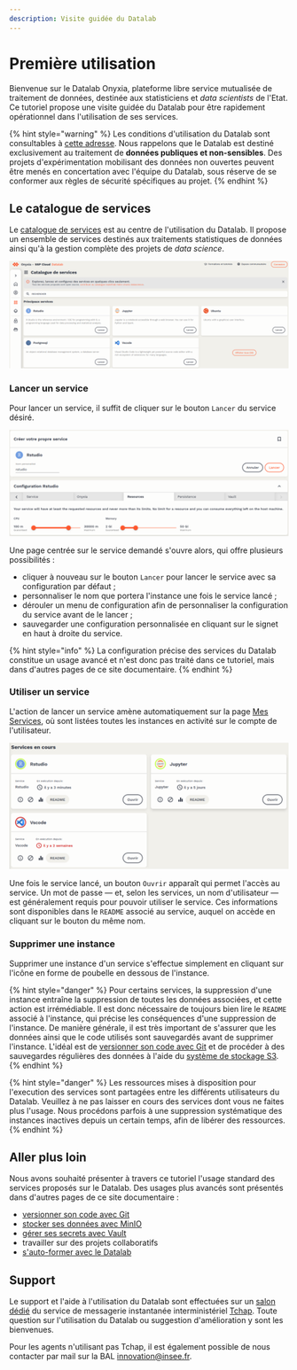 ```yaml
---
description: Visite guidée du Datalab
---
```


# Première utilisation

Bienvenue sur le Datalab Onyxia, plateforme libre service mutualisée de traitement de données, destinée aux statisticiens et _data scientists_ de l'Etat. Ce tutoriel propose une visite guidée du Datalab pour être rapidement opérationnel dans l'utilisation de ses services.

{% hint style="warning" %}
Les conditions d'utilisation du Datalab sont consultables à [cette adresse](https://sspcloud.fr/tos\_fr.md). Nous rappelons que le Datalab est destiné exclusivement au traitement de **données publiques et non-sensibles**. Des projets d'expérimentation mobilisant des données non ouvertes peuvent être menés en concertation avec l'équipe du Datalab, sous réserve de se conformer aux règles de sécurité spécifiques au projet.
{% endhint %}

## Le catalogue de services

Le [catalogue de services](https://datalab.sspcloud.fr/catalog/inseefrlab-helm-charts-datascience) est au centre de l'utilisation du Datalab. Il propose un ensemble de services destinés aux traitements statistiques de données ainsi qu'à la gestion complète des projets de _data science_.

![](<../.gitbook/assets/Screenshot from 2021-11-14 15-03-50.png>)

### Lancer un service

Pour lancer un service, il suffit de cliquer sur le bouton `Lancer` du service désiré.&#x20;

![Illustration des options de configuration d'un service avec RStudio](<../.gitbook/assets/Screenshot from 2021-11-14 15-09-30.png>)

Une page centrée sur le service demandé s'ouvre alors, qui offre plusieurs possibilités :&#x20;

* cliquer à nouveau sur le bouton `Lancer` pour lancer le service avec sa configuration par défaut ;
* personnaliser le nom que portera l'instance une fois le service lancé ;
* dérouler un menu de configuration afin de personnaliser la configuration du service avant de le lancer ;&#x20;
* sauvegarder une configuration personnalisée en cliquant sur le signet en haut à droite du service.

{% hint style="info" %}
La configuration précise des services du Datalab constitue un usage avancé et n'est donc pas traité dans ce tutoriel, mais dans d'autres pages de ce site documentaire.
{% endhint %}

### Utiliser un service

L'action de lancer un service amène automatiquement sur la page [Mes Services](https://datalab.sspcloud.fr/my-services), où sont listées toutes les instances en activité sur le compte de l'utilisateur.

![Instances en activité de services du Datalab](<../.gitbook/assets/Screenshot from 2021-11-14 15-26-15.png>)

Une fois le service lancé, un bouton `Ouvrir` apparaît qui permet l'accès au service. Un mot de passe — et, selon les services, un nom d'utilisateur — est généralement requis pour pouvoir utiliser le service. Ces informations sont disponibles dans le `README` associé au service, auquel on accède en cliquant sur le bouton du même nom.&#x20;

### Supprimer une instance

Supprimer une instance d'un service s'effectue simplement en cliquant sur l'icône en forme de poubelle en dessous de l'instance.

{% hint style="danger" %}
Pour certains services, la suppression d'une instance entraîne la suppression de toutes les données associées, et cette action est irrémédiable. Il est donc nécessaire de toujours bien lire le `README` associé à l'instance, qui précise les conséquences d'une suppression de l'instance. De manière générale, il est très important de s'assurer que les données ainsi que le code utilisés sont sauvegardés avant de supprimer l'instance. L'idéal est de [versionner son code avec Git](controle-de-version.md) et de procéder à des sauvegardes régulières des données à l'aide du [système de stockage S3](stockage-de-donnees.md).
{% endhint %}

{% hint style="danger" %}
Les ressources mises à disposition pour l'execution des services sont partagées entre les différents utilisateurs du Datalab. Veuillez à ne pas laisser en cours des services dont vous ne faites plus l'usage. Nous procédons parfois à une suppression systématique des instances inactives depuis un certain temps, afin de libérer des ressources.
{% endhint %}

## Aller plus loin

Nous avons souhaité présenter à travers ce tutoriel l'usage standard des services proposés sur le Datalab. Des usages plus avancés sont présentés dans d'autres pages de ce site documentaire :&#x20;

* [versionner son code avec Git](controle-de-version.md)
* [stocker ses données avec MinIO](stockage-de-donnees.md)
* [gérer ses secrets avec Vault](gestion-des-secrets.md)
* travailler sur des projets collaboratifs
* [s'auto-former avec le Datalab](https://www.sspcloud.fr/documentation)

## Support

Le support et l'aide à l'utilisation du Datalab sont effectuées sur un [salon dédié](https://matrix.to/#/#SSPCloudXDpAw6v:agent.finances.tchap.gouv.fr) du service de messagerie instantanée interministériel [Tchap](https://www.tchap.gouv.fr). Toute question sur l'utilisation du Datalab ou suggestion d'amélioration y sont les bienvenues.

Pour les agents n'utilisant pas Tchap, il est également possible de nous contacter par mail sur la BAL innovation@insee.fr.
